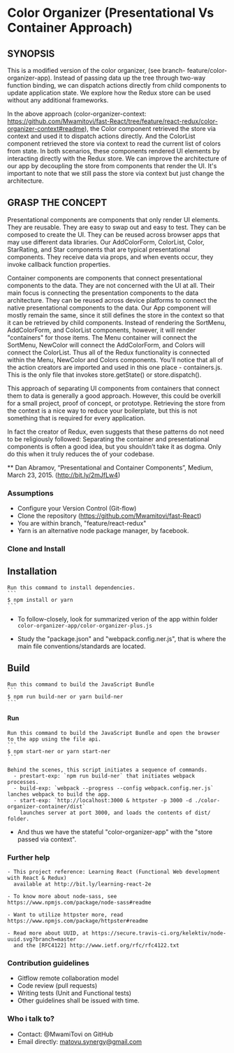 Color Organizer (Presentational Vs Container Approach)
======================================================

## SYNOPSIS

This is a modified version of the color organizer,
(see branch- feature/color-organizer-app). 
Instead of passing data up the tree through two-way function binding,
we can dispatch actions directly from child components to update application state.
We explore how the Redux store can be used without any additional frameworks.

In the above approach (color-organizer-context: https://github.com/Mwamitovi/fast-React/tree/feature/react-redux/color-organizer-context#readme), the Color component retrieved the store via context and used it to dispatch actions directly. 
And the ColorList component retrieved the store via context to read the current list of colors from state.
In both scenarios, these components rendered UI elements by interacting directly with the Redux store.
We can improve the architecture of our app by decoupling the store from components that render the UI.
It's important to note that we still pass the store via context but just change the architecture.


## GRASP THE CONCEPT


Presentational components are components that only render UI elements.
They are reusable. 
They are easy to swap out and easy to test. 
They can be composed to create the UI.
They can be reused across browser apps that may use different data libraries.
Our AddColorForm, ColorList, Color, StarRating, and Star components that are typical presentational components. They receive data via props, and when events occur, they invoke callback function properties.

Container components are components that connect presentational components to the data.
They are not concerned with the UI at all.
Their main focus is connecting the presentation components to the data architecture.
They can be reused across device platforms to connect the native presentational components to the data.
Our App component will mostly remain the same, 
since it still defines the store in the context so that it can be retrieved by child components. 
Instead of rendering the SortMenu, AddColorForm, and ColorList components, however, 
it will render "containers" for those items. The Menu container will connect the SortMenu, 
NewColor will connect the AddColorForm, and Colors will connect the ColorList.
Thus all of the Redux functionality is connected within the Menu, NewColor and Colors components.
You'll notice that all of the action creators are imported and used in this one place - containers.js. 
This is the only file that invokes store.getState() or store.dispatch().

This approach of separating UI components from containers that 
connect them to data is generally a good approach. 
However, this could be overkill for a small project, proof of concept, or prototype.
Retrieving the store from the context is a nice way to reduce your boilerplate,
but this is not something that is required for every application. 

In fact the creator of Redux, even suggests that these patterns do not need to be religiously followed:
Separating the container and presentational components is often a good idea, 
but you shouldn’t take it as dogma. Only do this when it truly reduces the of your codebase.

** Dan Abramov, “Presentational and Container Components”, Medium, March 23, 2015. (http://bit.ly/2mJfLw4)


### Assumptions
   - Configure your Version Control (Git-flow)
   - Clone the repository (https://github.com/Mwamitovi/fast-React)
   - You are within branch, "feature/react-redux"
   - Yarn is an alternative node package manager, by facebook.


### Clone and Install

## Installation
    Run this command to install dependencies.
    ```
    $ npm install or yarn
    ```

   - To follow-closely, look for summarized verion of the app within
     folder `color-organizer-app/color-organizer-plus.js`

   - Study the "package.json" and "webpack.config.ner.js", 
     that is where the main file conventions/standards are located.

## Build
    Run this command to build the JavaScript Bundle
    ```
    $ npm run build-ner or yarn build-ner
    ```

#### Run
    Run this command to build the JavaScript Bundle and open the browser to the app using the file api.
    ```
    $ npm start-ner or yarn start-ner
    ```

    Behind the scenes, this script initiates a sequence of commands.
      - prestart-exp: `npm run build-ner` that initiates webpack processes.
      - build-exp: `webpack --progress --config webpack.config.ner.js` lanches webpack to build the app.
      - start-exp: `http://localhost:3000 & httpster -p 3000 -d ./color-organizer-container/dist` 
        launches server at port 3000, and loads the contents of dist/ folder.

   - And thus we have the stateful "color-organizer-app" with the "store passed via context".


### Further help

    - This project reference: Learning React (Functional Web development with React & Redux)
      available at http://bit.ly/learning-react-2e

    - To know more about node-sass, see https://www.npmjs.com/package/node-sass#readme

    - Want to utilize httpster more, read https://www.npmjs.com/package/httpster#readme

    - Read more about UUID, at https://secure.travis-ci.org/kelektiv/node-uuid.svg?branch=master
      and the [RFC4122] http://www.ietf.org/rfc/rfc4122.txt


### Contribution guidelines
   - Gitflow remote collaboration model
   - Code review (pull requests)
   - Writing tests (Unit and Functional tests)
   - Other guidelines shall be issued with time.

### Who i talk to?
   - Contact: @MwamiTovi on GitHub
   - Email directly: matovu.synergy@gmail.com
